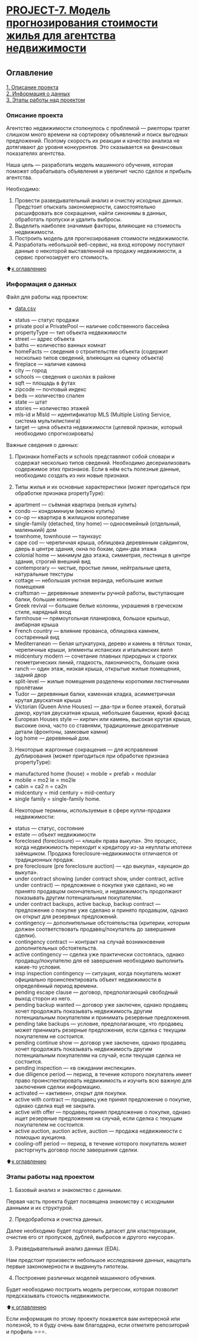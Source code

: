 # [<h4>PROJECT-7. Модель прогнозирования стоимости жилья для агентства недвижимости</h4>](https://github.com/Pupsova/course_data_science/blob/main/PROJECT-7_House_prices_predict/Project_7.ipynb)


## Оглавление  
[1. Описание проекта](#Описание-проекта)   
[2. Информация о данных](#Краткая-информация-о-данных)  
[3. Этапы работы над проектом](#Этапы-работы-над-проектом)

### Описание проекта    

Агентство недвижимости столкнулось с проблемой — риелторы тратят слишком много времени на сортировку объявлений и поиск выгодных предложений. Поэтому скорость их реакции и качество анализа не дотягивают до уровня конкурентов. Это сказывается на финансовых показателях агентства.

Наша цель — разработать модель машинного обучения, которая поможет обрабатывать объявления и увеличит число сделок и прибыль агентства.

Необходимо:
1. Провести разведывательный анализ и очистку исходных данных. Предстоит отыскать закономерности, самостоятельно расшифровать все сокращения, найти синонимы в данных, обработать пропуски и удалить выбросы.
2. Выделить наиболее значимые факторы, влияющие на стоимость недвижимости.
3. Построить модель для прогнозирования стоимости недвижимости.
4. Разработать небольшой веб-сервис, на вход которому поступают данные о некоторой выставленной на продажу недвижимости, а сервис прогнозирует его стоимость.

:arrow_up:[к оглавлению](#Оглавление)


### Информация о данных

Файл для работы над проектом:
- [data.csv](https://drive.google.com/file/d/11-ZNNIdcQ7TbT8Y0nsQ3Q0eiYQP__NIW/view?usp=share_link) 

* status — статус продажи
* private pool и PrivatePool — наличие собственного бассейна
* propertyType — тип объекта недвижимости
* street — адрес объекта
* baths — количество ванных комнат
* homeFacts — сведения о строительстве объекта (содержит несколько типов сведений, влияющих на оценку объекта)
* fireplace — наличие камина
* city — город
* schools — сведения о школах в районе
* sqft — площадь в футах
* zipcode — почтовый индекс
* beds — количество спален
* state — штат
* stories — количество этажей
* mls-id и MlsId — идентификатор MLS (Multiple Listing Service, система
мультилистинга)
* target — цена объекта недвижимости (целевой признак, который
необходимо спрогнозировать)


Важные сведения о данных:
1. Признаки homeFacts и schools представляют собой словари и содержат несколько типов сведений. Необходимо десериализовать
содержимое этих признаков. Если в нём есть полезные данные, необходимо создать из них новые признаки.

2. Типы жилья и их основные характеристики (может пригодиться при обработке признака propertyType):
* apartment — съёмная квартира (нельзя купить)
* condo — кондоминиум (можно купить)
* co-op — квартира в жилищном кооперативе
* single-family (detached, tiny home) — односемейный (отдельный, маленький) дом
* townhome, townhouse — таунхаус
* cape cod — черепичная крыша, облицовка деревянным сайдингом, дверь в центре здания, окна по бокам, один-два этажа
* colonial home — минимум два этажа, симметрия, лестница в центре здания, строгий внешний вид
* contemporary — чистые, простые линии, нейтральные цвета, натуральные текстуры
* cottage — небольшая уютная веранда, небольшие жилые помещения
* craftsman — деревянные элементы ручной работы, выступающие балки, большие колонны
* Greek revival — большие белые колонны, украшения в греческом стиле, нарядный вход
* farmhouse — прямоугольная планировка, большое крыльцо, амбарная крыша
* French country — влияние прованса, облицовка камнем, состаренный вид
* Mediterranean — белая штукатурка, дерево и камень в тёплых тонах, черепичные крыши, элементы испанских и итальянских вилл
* midcentury modern — сочетание плавных природных и строгих геометрических линий, гладкость, лаконичность, большие окна
* ranch — один этаж, низкая крыша, открытые жилые помещения, задний двор
* split-level — жилые помещения разделены короткими лестничными пролётами
* Tudor — деревянные балки, каменная кладка, асимметричная крутая двускатная крыша
* Victorian (Queen Anne Houses) — два-три и более этажей, богатый декор, крутая двускатная крыша, небольшие башенки, яркий фасад
* European Houses style — кирпич или камень, высокая крутая крыша, высокие окна, часто со ставнями, традиционные декоративные детали (фронтоны, замковые камни)
* log home — деревянный дом.

3. Некоторые жаргонные сокращения — для исправления дублирования (может пригодиться при обработке признака propertyType):
* manufactured home (house) = mobile = prefab = modular
* mobile = mo2 le = mo2le
* cabin = ca2 n = ca2n
* midcentury = mid century = mid-century
* single family = single-family home.

4. Некоторые термины, используемые в сфере купли-продажи недвижимости:
* status — статус, состояние
* estate — объект недвижимости
* foreclosed (foreclosure) — «лишён права выкупа». Это процесс, когда недвижимость переходит к кредитору из-за неуплаты ипотеки заёмщиком. Продажа foreclosure-недвижимости отличается от традиционных продаж.
* pre foreclosure (pre foreclosure auction) — «до выкупа», «аукцион до выкупа».
* under contract showing (under contract show, under contract, active under contract) — предложение о покупке
уже сделано, но не принято продавцом окончательно, и недвижимость продолжают показывать другим потенциальным
покупателям.
* under contract backups, active backup, backup contract — предложение о покупке уже сделано и принято продавцом,
однако он открыт для резервных предложений.
* contingency — дополнительные обстоятельства (критерии, которым должен соответствовать продавец/покупатель до
завершения сделки).
* contingency contract — контракт на случай возникновения дополнительных обстоятельств.
* active contingency — сделка уже практически состоялась, однако продавцу/покупателю для её завершения необходимо
выполнить какие-то условия.
* insp inspection contingency — ситуация, когда покупатель может официально проинспектировать объект недвижимости в
определённый период времени.
* pending escape clause — договор, предполагающий свободный выход сторон из него.
* pending backup wanted — договор уже заключен, однако продавец хочет продолжать показывать недвижимость другим
потенциальным покупателям и принимать резервные предложения.
* pending take backups — условие, предполагающее, что продавец может принимать резерные предложения, если сделка
с текущим покупателем не состоится.
* pending continue show — договор уже заключен, однако продавец хочет продолжать показывать недвижимость другим
потенциальным покупателям на случай, если текущая сделка не состоится.
* pending inspection — «в ожидании инспекции».
* due diligence period — период, в течение которого покупатель имеет право проинспектировать недвижимость и изучить всю
важную для заключения сделки информацию.
* activated — «активен», открыт для покупки.
* active with contract — продавец уже принял предложение о покупке, однако сделка ещё не закрыта.
* active with offer — продавец принял предложение о покупке, однако ищет резервные предложения на случай, если сделка с
текущим покупателем не состоится.
* active auction, auction active, auction — продажа недвижимости с помощью аукциона.
* cooling-off period — период, в течение которого покупатель может расторгнуть договор после завершения сделки.

:arrow_up:[к оглавлению](#Оглавление)


### Этапы работы над проектом

1. Базовый анализ и знакомство с данными.

Первая часть проекта будет посвящена знакомству с исходными данными и их структурой.

2. Предобработка и очистка данных.

Далее необходимо будет подготовить датасет для кластеризации, очистив его от пропусков, дублей, выбросов и другого «мусора».

3. Разведывательный анализ данных (EDA).

Нам предстоит произвести небольшое исследование данных, нащупать первые закономерности и выдвинуть гипотезы.

4. Построение различных моделей машинного обучения.

Будет необходимо построить модель регрессии, которая позволит предсказывать стоиость недвижимости.

:arrow_up:[к оглавлению](#Оглавление)


Если информация по этому проекту покажется вам интересной или полезной, то я буду очень вам благодарна, если отметите репозиторий и профиль ⭐️⭐️⭐️.